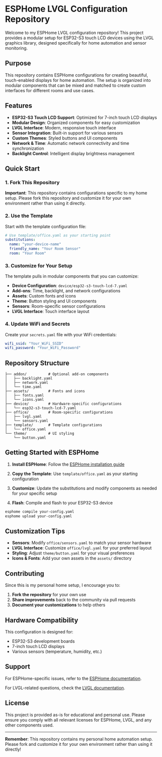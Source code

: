 # ESPHome LVGL Configuration Repository

Welcome to my ESPHome LVGL configuration repository! This project provides a modular setup for ESP32-S3 touch LCD devices using the LVGL graphics library, designed specifically for home automation and sensor monitoring.

## Purpose

This repository contains ESPHome configurations for creating beautiful, touch-enabled displays for home automation. The setup is organized into modular components that can be mixed and matched to create custom interfaces for different rooms and use cases.

## Features

- **ESP32-S3 Touch LCD Support**: Optimized for 7-inch touch LCD displays
- **Modular Design**: Organized components for easy customization
- **LVGL Interface**: Modern, responsive touch interface
- **Sensor Integration**: Built-in support for various sensors
- **Custom Themes**: Styled buttons and UI components
- **Network & Time**: Automatic network connectivity and time synchronization
- **Backlight Control**: Intelligent display brightness management

## Quick Start

### 1. Fork This Repository

**Important**: This repository contains configurations specific to my home setup. Please fork this repository and customize it for your own environment rather than using it directly.

### 2. Use the Template

Start with the template configuration file:

```yaml
# Use template/office.yaml as your starting point
substitutions:
  name: "your-device-name"
  friendly_name: "Your Room Sensor"
  room: "Your Room"
```

### 3. Customize for Your Setup

The template pulls in modular components that you can customize:

- **Device Configuration**: `device/esp32-s3-touch-lcd-7.yaml`
- **Add-ons**: Time, backlight, and network configurations
- **Assets**: Custom fonts and icons
- **Theme**: Button styling and UI components
- **Sensors**: Room-specific sensor configurations
- **LVGL Interface**: Touch interface layout

### 4. Update WiFi and Secrets

Create your `secrets.yaml` file with your WiFi credentials:

```yaml
wifi_ssid: "Your_WiFi_SSID"
wifi_password: "Your_WiFi_Password"
```

## Repository Structure

```
├── addon/          # Optional add-on components
│   ├── backlight.yaml
│   ├── network.yaml
│   └── time.yaml
├── assets/         # Fonts and icons
│   ├── fonts.yaml
│   └── icons.yaml
├── device/         # Hardware-specific configurations
│   └── esp32-s3-touch-lcd-7.yaml
├── office/         # Room-specific configurations
│   ├── lvgl.yaml
│   └── sensors.yaml
├── template/       # Template configurations
│   └── office.yaml
└── theme/          # UI styling
    └── button.yaml
```

## Getting Started with ESPHome

1. **Install ESPHome**: Follow the [ESPHome installation guide](https://esphome.io/guides/installing_esphome.html)

2. **Copy the Template**: Use `template/office.yaml` as your starting configuration

3. **Customize**: Update the substitutions and modify components as needed for your specific setup

4. **Flash**: Compile and flash to your ESP32-S3 device

```bash
esphome compile your-config.yaml
esphome upload your-config.yaml
```

## Customization Tips

- **Sensors**: Modify `office/sensors.yaml` to match your sensor hardware
- **LVGL Interface**: Customize `office/lvgl.yaml` for your preferred layout
- **Styling**: Adjust `theme/button.yaml` for your visual preferences
- **Icons & Fonts**: Add your own assets in the `assets/` directory

## Contributing

Since this is my personal home setup, I encourage you to:

1. **Fork the repository** for your own use
2. **Share improvements** back to the community via pull requests
3. **Document your customizations** to help others

## Hardware Compatibility

This configuration is designed for:
- ESP32-S3 development boards
- 7-inch touch LCD displays
- Various sensors (temperature, humidity, etc.)

## Support

For ESPHome-specific issues, refer to the [ESPHome documentation](https://esphome.io/).

For LVGL-related questions, check the [LVGL documentation](https://docs.lvgl.io/).

## License

This project is provided as-is for educational and personal use. Please ensure you comply with all relevant licenses for ESPHome, LVGL, and any other components used.

---

**Remember**: This repository contains my personal home automation setup. Please fork and customize it for your own environment rather than using it directly! 